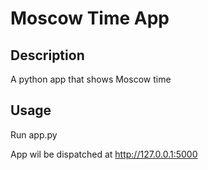 # Moscow Time App

## Description
A python app that shows Moscow time

## Usage
Run app.py

App wil be dispatched at http://127.0.0.1:5000
